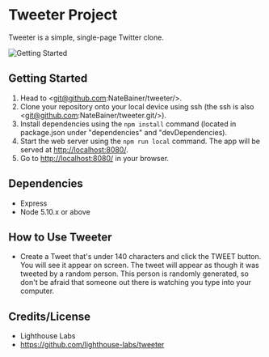 # Tweeter Project

Tweeter is a simple, single-page Twitter clone.

![Getting Started](./images/img.jpg)

## Getting Started

1. Head to <git@github.com:NateBainer/tweeter/>.
2. Clone your repository onto your local device using ssh (the ssh is also 
<git@github.com:NateBainer/tweeter.git/>).
3. Install dependencies using the `npm install` command (located in package.json under "dependencies" and "devDependencies).
3. Start the web server using the `npm run local` command. The app will be served at <http://localhost:8080/>.
4. Go to <http://localhost:8080/> in your browser.

## Dependencies

- Express
- Node 5.10.x or above

## How to Use Tweeter


- Create a Tweet that's under 140 characters and click the TWEET button. You will see it appear on screen. The tweet will appear as though it was tweeted by a random person. This person is randomly generated, so don't be afraid that someone out there is watching you type into your computer.

## Credits/License

- Lighthouse Labs
- https://github.com/lighthouse-labs/tweeter
